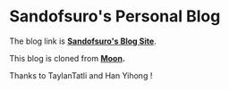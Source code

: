 # Sandofsuro's Personal Blog

The blog link is **[Sandofsuro's Blog Site](http://sandofsuro.github.io)**.

This blog is cloned from **[Moon](https://github.com/TaylanTatli/Moon).**

Thanks to TaylanTatli and Han Yihong !

